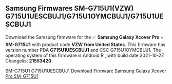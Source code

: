 <h2>Samsung Firmwares SM-G715U1(VZW) G715U1UESCBUJ1/G715U1OYMCBUJ1/G715U1UESCBUJ1</h2>
Download the Samsung firmware for the ✅ <strong>Samsung Galaxy Xcover Pro </strong> ⭐ <strong>SM-G715U1</strong> with product code <strong>VZW</strong> <strong> from United States</strong>. This firmware has version number PDA <strong>G715U1UESCBUJ1</strong> and CSC G715U1OYMCBUJ1. The operating system of this firmware is Android R , with build date 2021-10-27. Changelist <strong>21553420</strong>.


[SM-G715U1](https://samfirm.shop/samsung/model/SM-G715U1)
[G715U1UESCBUJ1](https://samfirm.shop/samsung/pda/G715U1UESCBUJ1)
[Download Firmware Samsung Galaxy Xcover Pro SM-G715U1](https://samfirm.shop/samsung/firmware/469102)
